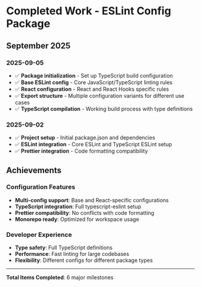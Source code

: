 # Completed Work - ESLint Config Package

## September 2025

### 2025-09-05

- ✅ **Package initialization** - Set up TypeScript build configuration
- ✅ **Base ESLint config** - Core JavaScript/TypeScript linting rules
- ✅ **React configuration** - React and React Hooks specific rules
- ✅ **Export structure** - Multiple configuration variants for different use
  cases
- ✅ **TypeScript compilation** - Working build process with type definitions

### 2025-09-02

- ✅ **Project setup** - Initial package.json and dependencies
- ✅ **ESLint integration** - Core ESLint and TypeScript ESLint setup
- ✅ **Prettier integration** - Code formatting compatibility

## Achievements

### Configuration Features

- **Multi-config support**: Base and React-specific configurations
- **TypeScript integration**: Full typescript-eslint setup
- **Prettier compatibility**: No conflicts with code formatting
- **Monorepo ready**: Optimized for workspace usage

### Developer Experience

- **Type safety**: Full TypeScript definitions
- **Performance**: Fast linting for large codebases
- **Flexibility**: Different configs for different package types

---

**Total Items Completed**: 6 major milestones
